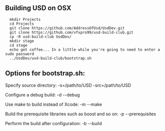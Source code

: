 
Building USD on OSX
-------------------

```
  mkdir Projects
  cd Projects
  git clone https://github.com/AddressOfUsd/UsdDev.git
  git clone https://github.com/vfxpro99/usd-build-club.git
  cp -R usd-build-club UsdDev/
  mkdir stage
  cd stage
  echo get coffee... In a little while you're going to need to enter a sudo password
  ../UsdDev/usd-build-club/bootstrap.sh
```

Options for bootstrap.sh:
-------------------------

Specify source directory:
  -s=/path/to/USD
  -src=/path/to/USD

Configure a debug build:
  -d --debug

Use make to build instead of Xcode:
  -m --make

Build the prerequisite libraries such as boost and so on:
  -p --prerequisites

Perform the build after configuration:
  -b --build
